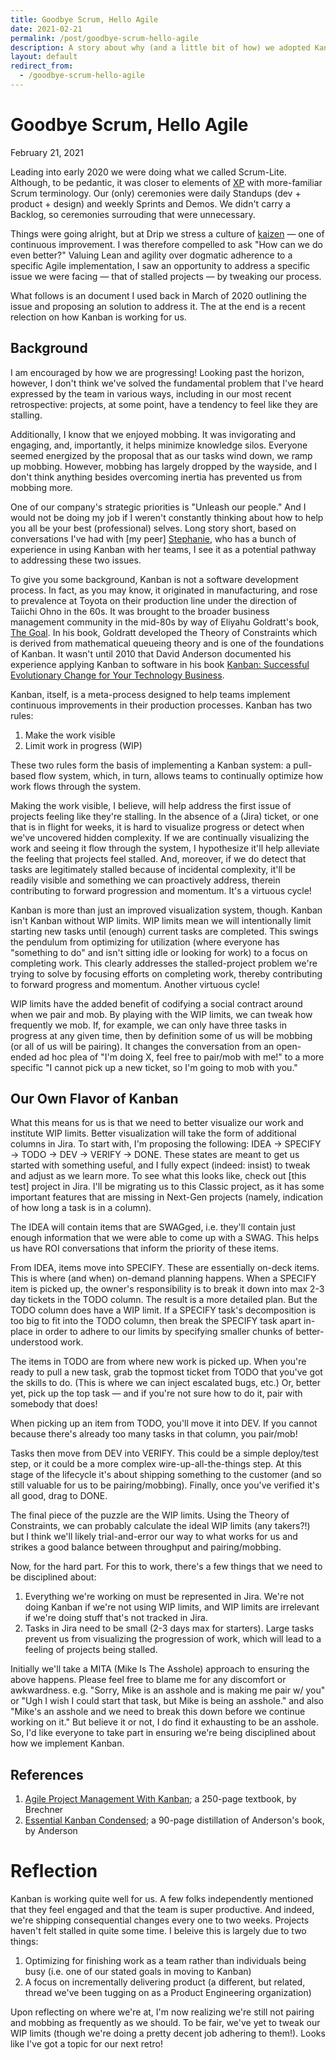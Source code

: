 ```yaml
---
title: Goodbye Scrum, Hello Agile
date: 2021-02-21
permalink: /post/goodbye-scrum-hello-agile
description: A story about why (and a little bit of how) we adopted Kanban.
layout: default
redirect_from:
  - /goodbye-scrum-hello-agile
---
```


# Goodbye Scrum, Hello Agile

February 21, 2021

Leading into early 2020 we were doing what we called Scrum-Lite. Although, to be pedantic, it was closer to elements of [XP](http://www.agile-process.org/) with more-familiar Scrum terminology. Our (only) ceremonies were daily Standups (dev + product + design) and weekly Sprints and Demos. We didn't carry a Backlog, so ceremonies surrouding that were unnecessary.

Things were going alright, but at Drip we stress a culture of [kaizen](https://en.wikipedia.org/wiki/Kaizen) &mdash; one of continuous improvement. I was therefore compelled to ask "How can we do even better?" Valuing Lean and agility over dogmatic adherence to a specific Agile implementation, I saw an opportunity to address a specific issue we were facing &mdash; that of stalled projects &mdash; by tweaking our process.

What follows is an document I used back in March of 2020 outlining the issue and proposing an solution to address it. The at the end is a recent relection on how Kanban is working for us.

## Background

I am encouraged by how we are progressing! Looking past the horizon, however, I don't think we've solved the fundamental problem that I've heard expressed by the team in various ways, including in our most recent retrospective: projects, at some point, have a tendency to feel like they are stalling.

Additionally, I know that we enjoyed mobbing. It was invigorating and engaging, and, importantly, it helps minimize knowledge silos. Everyone seemed energized by the proposal that as our tasks wind down, we ramp up mobbing. However, mobbing has largely dropped by the wayside, and I don't think anything besides overcoming inertia has prevented us from mobbing more.

One of our company's strategic priorities is "Unleash our people." And I would not be doing my job if I weren't constantly thinking about how to help you all be your best (professional) selves. Long story short, based on conversations I've had with [my peer] [Stephanie](https://www.linkedin.com/in/stephanie-simons-she-her-92444ab2/), who has a bunch of experience in using Kanban with her teams, I see it as a potential pathway to addressing these two issues.

To give you some background, Kanban is not a software development process. In fact, as you may know, it originated in manufacturing, and rose to prevalence at Toyota on their production line under the direction of Taiichi Ohno in the 60s. It was brought to the broader business management community in the mid-80s by way of Eliyahu Goldratt's book, [The Goal](https://www.tocinstitute.org/the-goal-summary.html). In his book, Goldratt developed the Theory of Constraints which is derived from mathematical queueing theory and is one of the foundations of Kanban. It wasn't until 2010 that David Anderson documented his experience applying Kanban to software in his book [Kanban: Successful Evolutionary Change for Your Technology Business](https://shop.leankanban.com/products/kanban-successful-evolutionary-change-for-your-technology-business).

Kanban, itself, is a meta-process designed to help teams implement continuous improvements in their production processes. Kanban has two rules:

1. Make the work visible
2. Limit work in progress (WIP)

These two rules form the basis of implementing a Kanban system: a pull-based flow system, which, in turn, allows teams to continually optimize how work flows through the system.

Making the work visible, I believe, will help address the first issue of projects feeling like they're stalling. In the absence of a (Jira) ticket, or one that is in flight for weeks, it is hard to visualize progress or detect when we've uncovered hidden complexity. If we are continually visualizing the work and seeing it flow through the system, I hypothesize it'll help alleviate the feeling that projects feel stalled. And, moreover, if we do detect that tasks are legitimately stalled because of incidental complexity, it'll be readily visible and something we can proactively address, therein contributing to forward progression and momentum. It's a virtuous cycle!

Kanban is more than just an improved visualization system, though. Kanban isn't Kanban without WIP limits. WIP limits mean we will intentionally limit starting new tasks until (enough) current tasks are completed. This swings the pendulum from optimizing for utilization (where everyone has "something to do" and isn't sitting idle or looking for work) to a focus on completing work. This clearly addresses the stalled-project problem we're trying to solve by focusing efforts on completing work, thereby contributing to forward progress and momentum. Another virtuous cycle!

WIP limits have the added benefit of codifying a social contract around when we pair and mob. By playing with the WIP limits, we can tweak how frequently we mob. If, for example, we can only have three tasks in progress at any given time, then by definition some of us will be mobbing (or all of us will be pairing). It changes the conversation from an open-ended ad hoc plea of "I'm doing X, feel free to pair/mob with me!" to a more specific "I cannot pick up a new ticket, so I'm going to mob with you."

## Our Own Flavor of Kanban

What this means for us is that we need to better visualize our work and institute WIP limits. Better visualization will take the form of additional columns in Jira. To start with, I'm proposing the following: IDEA → SPECIFY → TODO → DEV → VERIFY → DONE. These states are meant to get us started with something useful, and I fully expect (indeed: insist) to tweak and adjust as we learn more. To see what this looks like, check out [this test] project in Jira. I'll be migrating us to this Classic project, as it has some important features that are missing in Next-Gen projects (namely, indication of how long a task is in a column).

The IDEA will contain items that are SWAGged, i.e. they'll contain just enough information that we were able to come up with a SWAG. This helps us have ROI conversations that inform the priority of these items.

From IDEA, items move into SPECIFY. These are essentially on-deck items. This is where (and when) on-demand planning happens. When a SPECIFY item is picked up, the owner's responsibility is to break it down into max 2-3 day tickets in the TODO column. The result is a more detailed plan. But the TODO column does have a WIP limit. If a SPECIFY task's decomposition is too big to fit into the TODO column, then break the SPECIFY task apart in-place in order to adhere to our limits by specifying smaller chunks of better-understood work.

The items in TODO are from where new work is picked up. When you're ready to pull a new task, grab the topmost ticket from TODO that you've got the skills to do. (This is where we can inject escalated bugs, etc.) Or, better yet, pick up the top task — and if you're not sure how to do it, pair with somebody that does!

When picking up an item from TODO, you'll move it into DEV. If you cannot because there's already too many tasks in that column, you pair/mob!

Tasks then move from DEV into VERIFY. This could be a simple deploy/test step, or it could be a more complex wire-up-all-the-things step. At this stage of the lifecycle it's about shipping something to the customer (and so still valuable for us to be pairing/mobbing). Finally, once you've verified it's all good, drag to DONE.

The final piece of the puzzle are the WIP limits. Using the Theory of Constraints, we can probably calculate the ideal WIP limits (any takers?!) but I think we'll likely trial-and-error our way to what works for us and strikes a good balance between throughput and pairing/mobbing.

Now, for the hard part. For this to work, there's a few things that we need to be disciplined about:

1. Everything we're working on must be represented in Jira. We're not doing Kanban if we're not using WIP limits, and WIP limits are irrelevant if we're doing stuff that's not tracked in Jira.
2. Tasks in Jira need to be small (2-3 days max for starters). Large tasks prevent us from visualizing the progression of work, which will lead to a feeling of projects being stalled.

Initially we'll take a MITA (Mike Is The Asshole) approach to ensuring the above happens. Please feel free to blame me for any discomfort or awkwardness. e.g. "Sorry, Mike is an asshole and is making me pair w/ you" or "Ugh I wish I could start that task, but Mike is being an asshole." and also "Mike's an asshole and we need to break this down before we continue working on it." But believe it or not, I do find it exhausting to be an asshole. So, I'd like everyone to take part in ensuring we're being disciplined about how we implement Kanban.

## References

1. [Agile Project Management With Kanban](https://www.microsoftpressstore.com/store/agile-project-management-with-kanban-9780735698956); a 250-page textbook, by Brechner
2. [Essential Kanban Condensed](https://resources.kanban.university/guide/); a 90-page distillation of Anderson's book, by Anderson

# Reflection

Kanban is working quite well for us. A few folks independently mentioned that they feel engaged and that the team is super productive. And indeed, we're shipping consequential changes every one to two weeks. Projects haven't felt stalled in quite some time. I beleive this is largely due to two things:

1. Optimizing for finishing work as a team rather than individuals being busy (i.e. one of our stated goals in moving to Kanban)
2. A focus on incrementally delivering product (a different, but related, thread we've been tugging on as a Product Engineering organization)

Upon reflecting on where we're at, I'm now realizing we're still not pairing and mobbing as frequently as we should. To be fair, we've yet to tweak our WIP limits (though we're doing a pretty decent job adhering to them!). Looks like I've got a topic for our next retro!
